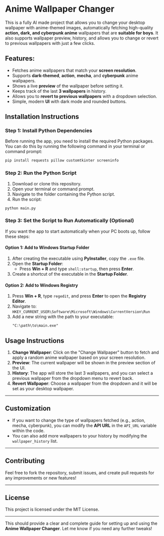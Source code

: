 
# **Anime Wallpaper Changer**

This is a fully AI made project that allows you to change your desktop wallpaper with anime-themed images, automatically fetching high-quality **action, dark, and cyberpunk anime** wallpapers that are **suitable for boys**. It also supports wallpaper preview, history, and allows you to change or revert to previous wallpapers with just a few clicks.

## **Features:**

- Fetches anime wallpapers that match your **screen resolution**.
- Supports **dark-themed**, **action**, **mecha**, and **cyberpunk** anime wallpapers.
- Shows a live **preview** of the wallpaper before setting it.
- Keeps track of the last **3 wallpapers** in history.
- Allows you to **revert to previous wallpapers** with a dropdown selection.
- Simple, modern **UI** with dark mode and rounded buttons.

## **Installation Instructions**

### **Step 1: Install Python Dependencies**

Before running the app, you need to install the required Python packages. You can do this by running the following command in your terminal or command prompt:

```bash
pip install requests pillow customtkinter screeninfo
```

### **Step 2: Run the Python Script**

1. Download or clone this repository.
2. Open your terminal or command prompt.
3. Navigate to the folder containing the Python script.
4. Run the script:

```bash
python main.py
```

### **Step 3: Set the Script to Run Automatically (Optional)**

If you want the app to start automatically when your PC boots up, follow these steps:

#### **Option 1: Add to Windows Startup Folder**

1. After creating the executable using **PyInstaller**, copy the `.exe` file.
2. Open the **Startup Folder**:
   - Press **Win + R** and type `shell:startup`, then press **Enter**.
3. Create a shortcut of the executable in the **Startup Folder**.

#### **Option 2: Add to Windows Registry**

1. Press **Win + R**, type `regedit`, and press **Enter** to open the **Registry Editor**.
2. Navigate to: `HKEY_CURRENT_USER\Software\Microsoft\Windows\CurrentVersion\Run`
3. Add a new string with the path to your executable:
   ```plaintext
   "C:\path\to\main.exe"
   ```

## **Usage Instructions**

1. **Change Wallpaper**: Click on the "Change Wallpaper" button to fetch and apply a random anime wallpaper based on your screen resolution.
2. **Preview**: The current wallpaper will be shown in the preview section of the UI.
3. **History**: The app will store the last 3 wallpapers, and you can select a previous wallpaper from the dropdown menu to revert back.
4. **Revert Wallpaper**: Choose a wallpaper from the dropdown and it will be set as your desktop wallpaper.

---

## **Customization**

- If you want to change the type of wallpapers fetched (e.g., action, mecha, cyberpunk), you can modify the **API URL** in the `API_URL` variable within the code.
- You can also add more wallpapers to your history by modifying the `wallpaper_history` list.

---

## **Contributing**

Feel free to fork the repository, submit issues, and create pull requests for any improvements or new features!

---

## **License**

This project is licensed under the MIT License.

---

This should provide a clear and complete guide for setting up and using the **Anime Wallpaper Changer**. Let me know if you need any further tweaks!
